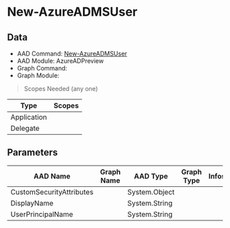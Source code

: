 # New-AzureADMSUser

## Data

+ AAD Command: [New-AzureADMSUser](https://docs.microsoft.com/en-us/powershell/module/AzureAD/New-AzureADMSUser?view=azureadps-2.0-preview)
+ AAD Module: AzureADPreview
+ Graph Command: 
+ Graph Module: 

> Scopes Needed (any one)

|Type|Scopes|
|---|---|
|Application||
|Delegate||

## Parameters

|AAD Name|Graph Name|AAD Type|Graph Type|Infos|
|---|---|---|---|---|
|CustomSecurityAttributes||System.Object|||
|DisplayName||System.String|||
|UserPrincipalName||System.String|||


